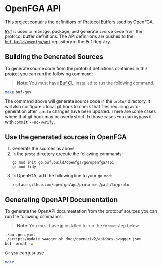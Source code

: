 # OpenFGA API
This project contains the definitions of [Protocol Buffers](https://developers.google.com/protocol-buffers/) used by OpenFGA.

[Buf](https://github.com/bufbuild/buf) is used to manage, package, and generate source code from the protocol buffer definitions. The API definitions
are pushed to the [`buf.build/openfga/api`](https://buf.build/openfga/api) repository in the Buf Registry.

## Building the Generated Sources
To generate source code from the protobuf definitions contained in this project you can run the following command:

> **Note**: You must have [Buf CLI](https://docs.buf.build/installation) installed to run the following command.
> 
```bash
make buf-gen
```

The command above will generate source code in the `proto/` directory. It will also configure a local git hook to check
that files requiring auto-generation after `.proto` changes have been updated. There are some cases where that git hook
may be overly strict. In those cases you can bypass it with `commit --no-verify`.

## Use the generated sources in OpenFGA

1. Generate the sources as above
2. In the `proto` directory execute the following commands:
    ```shell
    go mod init go.buf.build/openfga/go/openfga/api
    go mod tidy
    ```
3. In OpenFGA, add the following line to your `go.mod`:
    ```shell
    replace github.com/openfga/api/proto => /path/to/proto
    ```

## Generating OpenAPI Documentation
To generate the OpenAPI documentation from the protobuf sources you can run the following commands:

> **Note**: You must have [jq](https://jqlang.github.io/jq/download/) installed to run the `format` step below

```bash
./buf.gen.yaml
./scripts/update_swagger.sh docs/openapiv2/apidocs.swagger.json
buf format -w
```

Or you can just use
```bash
make
```

